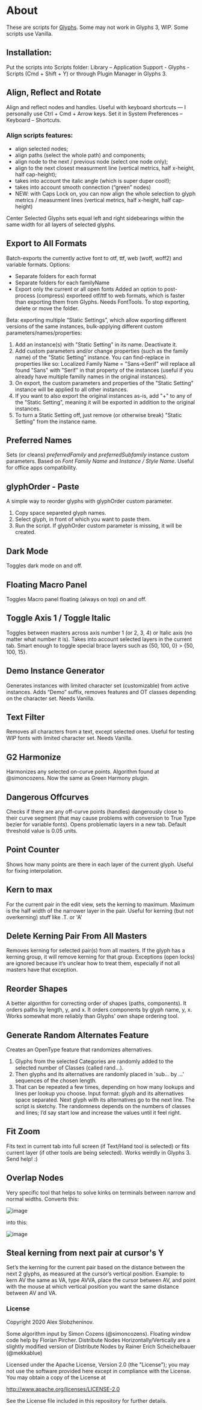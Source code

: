 # About

These are scripts for [Glyphs](https://glyphsapp.com/). Some may not work in Glyphs 3, WIP.
Some scripts use Vanilla.

## Installation: 
Put the scripts into Scripts folder: Library – Application Support - Glyphs - Scripts
(Cmd + Shift + Y) or through Plugin Manager in Glyphs 3.

## Align, Reflect and Rotate
Align and reflect nodes and handles. Useful with keyboard shortcuts — I personally use Ctrl + Cmd + Arrow keys. Set it in System Preferences – Keyboard – Shortcuts.

### Align scripts features:
* align selected nodes;
* align paths (select the whole path) and components;
* align node to the next / previous node (select one node only);
* align to the next closest measurment line (vertical metrics, half x-height, half cap-height);
* takes into account the italic angle (which is super duper cool!);
* takes into account smooth connection (“green” nodes)
* NEW: with Caps Lock on, you can now align the whole selection to glyph metrics / measurment lines (vertical metrics, half x-height, half cap-height)

Center Selected Glyphs sets equal left and right sidebearings within the same width for all layers of selected glyphs.

## Export to All Formats
Batch-exports the currently active font to otf, ttf, web (woff, woff2) and variable formats.
Options:
* Separate folders for each format
* Separate folders for each familyName
* Export only the current or all open fonts
Added an option to post-process (compress) exporteed otf/ttf to web formats, which is faster than exporting them from Glyphs. Needs FontTools.
To stop exporting, delete or move the folder.

Beta: exporting multiple “Static Settings”, which allow exporting different versions of the same instances, bulk-applying different custom parameters/names/properties:
1. Add an instance(s) with "Static Setting" in its name. Deactivate it.
2. Add custom parameters and/or change properties (such as the family name) of the "Static Setting" instance. You can find-replace in properties like so: Localized Family Name = "Sans->Serif" will replace all found "Sans" with "Serif" in that property of the instances (useful if you already have multiple familly names in the original instances).
3. On export, the custom parameters and properties of the "Static Setting" instance will be applied to all other instances.
4. If you want to also export the original instances as-is, add "+" to any of the "Static Setting", meaning it will be exported in addition to the original instances.
5. To turn a Static Setting off, just remove (or otherwise break) "Static Setting" from the instance name.

## Preferred Names
Sets (or cleans) *preferredFamily* and *preferredSubfamily* instance custom parameters. Based on *Font Family Name* and *Instance / Style Name*. Useful for office apps compatibility.

## glyphOrder - Paste
A simple way to reorder glyphs with glyphOrder custom parameter.
1. Copy space separeted glyph names.
2. Select glyph, in front of which you want to paste them.
3. Run the script.
If glyphOrder custom parameter is missing, it will be created.

## Dark Mode
Toggles dark mode on and off.

## Floating Macro Panel
Toggles Macro panel floating (always on top) on and off.

## Toggle Axis 1 / Toggle Italic
Toggles between masters across axis number 1 (or 2, 3, 4) or Italic axis (no matter what number it is). Takes into account selected layers in the current tab. Smart enough to toggle special brace layers such as {50, 100, 0} > {50, 100, 15}.

## Demo Instance Generator
Generates instances with limited character set (customizable) from active instances. Adds “Demo” suffix, removes features and OT classes depending on the character set. Needs Vanilla.

## Text Filter
Removes all characters from a text, except selected ones. Useful for testing WIP fonts with limited character set. Needs Vanilla.

## G2 Harmonize
Harmonizes any selected on-curve points. Algorithm found at @simoncozens. Now the same as Green Harmony plugin.

## Dangerous Offcurves
Checks if there are any off-curve points (handles) dangerously close to their curve segment (that may cause problems with conversion to True Type bezier for variable fonts). Opens problematic layers in a new tab. Default threshold value is 0.05 units.

## Point Counter
Shows how many points are there in each layer of the current glyph. Useful for fixing interpolation.

## Kern to max
For the current pair in the edit view, sets the kerning to maximum. Maximum is the half width of the narrower layer in the pair. Useful for kerning (but not overkerning) stuff like .T. or 'A'

## Delete Kerning Pair From All Masters
Removes kerning for selected pair(s) from all masters. If the glyph has a kerning group, it will remove kerning for that group. Exceptions (open locks) are ignored because it’s unclear how to treat them, especially if not all masters have that exception.

## Reorder Shapes
A better algorithm for correcting order of shapes (paths, components). It orders paths by length, y, and x. It orders components by glyph name, y, x.
Works somewhat more reliably than Glyphs' own shape ordering tool.

## Generate Random Alternates Feature
Creates an OpenType feature that randomizes alternatives.
1. Glyphs from the selected Categories are randomly added to the selected number of Classes (called rand...).
2. Then glyphs and its alternatives are randomly placed in 'sub... by ...' sequences of the chosen length.
3. That can be repeated a few times, depending on how many lookups and lines per lookup you choose.
Input format: glyph and its alternatives space separated. Next glyph with its alternatives go to the next line.
The script is sketchy. The randomness depends on the numbers of classes and lines; I’d say start low and increase the values until it feel right.

## Fit Zoom
Fits text in current tab into full screen (if Text/Hand tool is selected) or fits current layer (if other tools are being selected). Works weirdly in Glyphs 3. Send help! :)

## Overlap Nodes
Very specific tool that helps to solve kinks on terminals between narrow and normal widths. Converts this:

![image](https://user-images.githubusercontent.com/60325634/136535807-2c6927ad-ac17-4ab0-9ab2-64e8ee0b0668.png)


into this:

![image](https://user-images.githubusercontent.com/60325634/136535872-cb9955f3-7462-4798-9fcf-afa402a0ff8a.png)


## Steal kerning from next pair at cursor's Y
Set’s the kerning for the current pair based on the distance between the next 2 glyphs, as measured at the cursor’s vertical position.
Example: to kern AV the same as VA, type AVVA, place the cursor between AV, and point with the mouse at which vertical position you want the same distance between AV and VA.

### License
Copyright 2020 Alex Slobzheninov.

Some algorithm input by Simon Cozens (@simoncozens).
Floating window code help by Florian Pircher.
Distribute Nodes Horizontally/Vertically are a slightly modified version of Distribute Nodes by Rainer Erich Scheichelbauer (@mekkablue)

Licensed under the Apache License, Version 2.0 (the "License"); you may not use the software provided here except in compliance with the License. You may obtain a copy of the License at

http://www.apache.org/licenses/LICENSE-2.0

See the License file included in this repository for further details.
